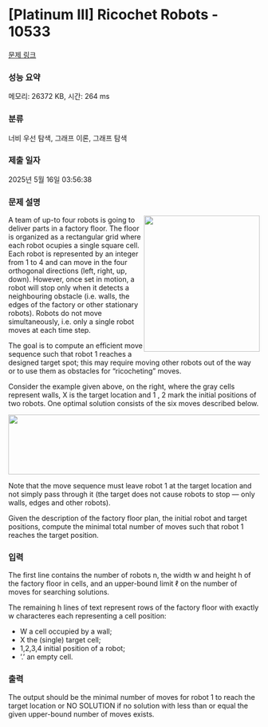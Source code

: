 # [Platinum III] Ricochet Robots - 10533 

[문제 링크](https://www.acmicpc.net/problem/10533) 

### 성능 요약

메모리: 26372 KB, 시간: 264 ms

### 분류

너비 우선 탐색, 그래프 이론, 그래프 탐색

### 제출 일자

2025년 5월 16일 03:56:38

### 문제 설명

<p><img alt="" src="https://www.acmicpc.net/upload/images2/robot1.png" style="float:right; height:273px; width:232px">A team of up-to four robots is going to deliver parts in a factory floor. The floor is organized as a rectangular grid where each robot ocupies a single square cell. Each robot is represented by an integer from 1 to 4 and can move in the four orthogonal directions (left, right, up, down). However, once set in motion, a robot will stop only when it detects a neighbouring obstacle (i.e. walls, the edges of the factory or other stationary robots). Robots do not move simultaneously, i.e. only a single robot moves at each time step.</p>

<p>The goal is to compute an efficient move sequence such that robot 1 reaches a designed target spot; this may require moving other robots out of the way or to use them as obstacles for “ricocheting” moves.</p>

<p>Consider the example given above, on the right, where the gray cells represent walls, X is the target location and 1 , 2 mark the initial positions of two robots. One optimal solution consists of the six moves described below.</p>

<p><img alt="" src="https://www.acmicpc.net/upload/images2/robot2.png" style="height:120px; width:626px"></p>

<p>Note that the move sequence must leave robot 1 at the target location and not simply pass through it (the target does not cause robots to stop — only walls, edges and other robots).</p>

<p>Given the description of the factory floor plan, the initial robot and target positions, compute the minimal total number of moves such that robot 1 reaches the target position.</p>

### 입력 

 <p>The first line contains the number of robots n, the width w and height h of the factory floor in cells, and an upper-bound limit ℓ on the number of moves for searching solutions.</p>

<p>The remaining h lines of text represent rows of the factory floor with exactly w characteres each representing a cell position:</p>

<ul>
	<li>W a cell occupied by a wall;</li>
	<li>X the (single) target cell;</li>
	<li>1,2,3,4 initial position of a robot;</li>
	<li>’.’ an empty cell.</li>
</ul>

### 출력 

 <p>The output should be the minimal number of moves for robot 1 to reach the target location or NO SOLUTION if no solution with less than or equal the given upper-bound number of moves exists.</p>

